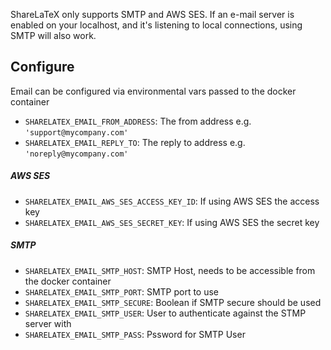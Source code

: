 ShareLaTeX only supports SMTP and AWS SES. If an e-mail server is enabled on your localhost, and it's listening to local connections, using SMTP will also work.


## Configure

Email can be configured via environmental vars passed to the docker container

* `SHARELATEX_EMAIL_FROM_ADDRESS`: The from address e.g. `'support@mycompany.com'`
* `SHARELATEX_EMAIL_REPLY_TO`: The reply to address e.g. `'noreply@mycompany.com'`

##### AWS SES
* `SHARELATEX_EMAIL_AWS_SES_ACCESS_KEY_ID`: If using AWS SES the access key
* `SHARELATEX_EMAIL_AWS_SES_SECRET_KEY`: If using AWS SES the secret key

##### SMTP
* `SHARELATEX_EMAIL_SMTP_HOST`: SMTP Host, needs to be accessible from the docker container
* `SHARELATEX_EMAIL_SMTP_PORT`: SMTP port to use
* `SHARELATEX_EMAIL_SMTP_SECURE`: Boolean if SMTP secure should be used
* `SHARELATEX_EMAIL_SMTP_USER`: User to authenticate against the STMP server with
* `SHARELATEX_EMAIL_SMTP_PASS`: Pssword for SMTP User